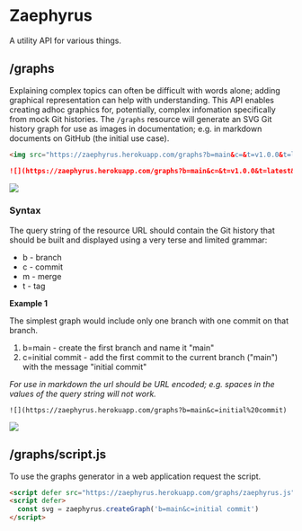 # Zaephyrus

A utility API for various things.


## /graphs

Explaining complex topics can often be difficult with words alone; adding graphical representation can help with understanding. This API enables creating adhoc graphics for, potentially, complex infomation specifically from mock Git histories. The `/graphs` resource will generate an SVG Git history graph for use as images in documentation; e.g. in markdown documents on GitHub (the initial use case).

``` html
<img src="https://zaephyrus.herokuapp.com/graphs?b=main&c=&t=v1.0.0&t=latest&t=release-candidate&t=stable&b=story-313&c=make%20it%20work&c=make%20it%20better&c=make%20it%20fast&b=main&m=story-313&t=v1.1.0&t=latest&t=release-candidate" />
```

``` markdown
![](https://zaephyrus.herokuapp.com/graphs?b=main&c=&t=v1.0.0&t=latest&t=release-candidate&t=stable&b=story-313&c=make%20it%20work&c=make%20it%20better&c=make%20it%20fast&b=main&m=story-313&t=v1.1.0&t=latest&t=release-candidate)
```

![](https://zaephyrus.herokuapp.com/graphs?b=main&c=&t=v1.0.0&t=latest&t=release-candidate&t=stable&b=story-313&c=make%20it%20work&c=make%20it%20better&c=make%20it%20fast&b=main&m=story-313&t=v1.1.0&t=latest&t=release-candidate)


### Syntax

The query string of the resource URL should contain the Git history that should be built and displayed using a very terse and limited grammar:

  * b - branch
  * c - commit
  * m - merge
  * t - tag

**Example 1**

The simplest graph would include only one branch with one commit on that branch.

  1. b=main - create the first branch and name it "main"
  2. c=initial commit - add the first commit to the current branch ("main") with the message "initial commit"

*For use in markdown the url should be URL encoded; e.g. spaces in the values of the query string will not work.*

```
![](https://zaephyrus.herokuapp.com/graphs?b=main&c=initial%20commit)
```

![](https://zaephyrus.herokuapp.com/graphs?b=main&c=initial%20commit)


## /graphs/script.js

To use the graphs generator in a web application request the script.

``` html
<script defer src="https://zaephyrus.herokuapp.com/graphs/zaephyrus.js"></script>
<script defer>
  const svg = zaephyrus.createGraph('b=main&c=initial commit')
</script>
```
